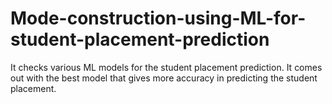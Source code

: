 # Mode-construction-using-ML-for-student-placement-prediction
It checks various ML models for the student placement prediction. It comes out with the best model that gives more accuracy in predicting the student placement.
